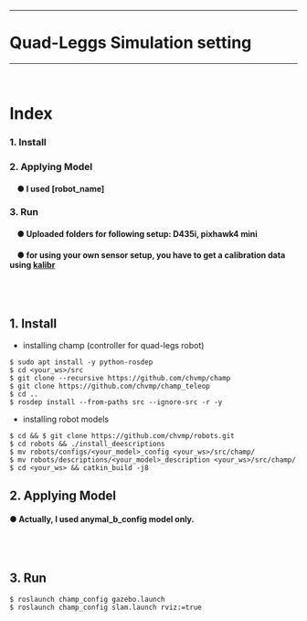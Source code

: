 ***
# Quad-Leggs Simulation setting

***
<br>

# Index
<!--
### 1. Prerequisites
####    &nbsp;&nbsp;&nbsp;&nbsp;● LCM
####    &nbsp;&nbsp;&nbsp;&nbsp;● Boost
####    &nbsp;&nbsp;&nbsp;&nbsp;● CMake
####    &nbsp;&nbsp;&nbsp;&nbsp;● unitree_legged_sdk
####    &nbsp;&nbsp;&nbsp;&nbsp;● aliengo_sdk
-->
### 1. Install
### 2. Applying Model
####    &nbsp;&nbsp;&nbsp;&nbsp;● I used [robot_name]
### 3. Run
####    &nbsp;&nbsp;&nbsp;&nbsp;● Uploaded folders for following setup: D435i, pixhawk4 mini 
####    &nbsp;&nbsp;&nbsp;&nbsp;● for using your own sensor setup, you have to get a calibration data using [kalibr](https://github.com/zinuok/kalibr)
<br><br>

<!--
## 1. Prerequisites
### ● LCM (>= 1.4.0)
```
$ git clone https://github.com/lcm-proj/lcm.git 
$ mkdir build && cd build
$ cmake.. && make
$ sudo make install
```
### ● Boost (>= 1.5.4)
you already had satisfied this through installing ROS

### ● CMake (>= 2.8.3)
you already had satisfied this through installing ROS

### ● unitree_legged_sdk
+ LCM, Boost, CMake must be installed before installing this
```
$ git clone https://github.com/unitreerobotics/unitree_legged_sdk.git
$ cd unitree_legged_sdk && mkdir build && cd build
$ cmake ../ && make
```

### ● aliengo_sdk
+ LCM, Boost, CMake must be installed before installing this
```
$ git clone https://github.com/unitreerobotics/aliengo_sdk.git
$ cd aliengo_sdk && mkdir build && cd build
$ cmake ../ && make
```
<br><br>
-->

## 1. Install
+ installing champ (controller for quad-legs robot)
```
$ sudo apt install -y python-rosdep
$ cd <your_ws>/src
$ git clone --recursive https://github.com/chvmp/champ
$ git clone https://github.com/chvmp/champ_teleop
$ cd ..
$ rosdep install --from-paths src --ignore-src -r -y
```

+ installing robot models
```
$ cd && $ git clone https://github.com/chvmp/robots.git
$ cd robots && ./install_deescriptions
$ mv robots/configs/<your_model>_config <your_ws>/src/champ/
$ mv robots/descriptions/<your_model>_description <your_ws>/src/champ/
$ cd <your_ws> && catkin_build -j8
```


## 2. Applying Model
#### ● Actually, I used anymal_b_config model only.
<br><br>

## 3. Run
```
$ roslaunch champ_config gazebo.launch 
$ roslaunch champ_config slam.launch rviz:=true
```

